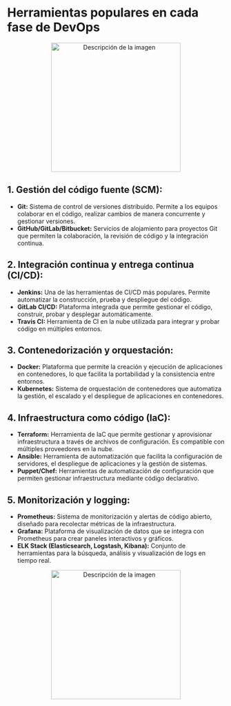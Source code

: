 # Herramientas populares en cada fase de DevOps 

<p align="center">
  <img src="https://raw.githubusercontent.com/carmocace/DevOps/refs/heads/main/Imagenes/devops%20fases%202.jpg" alt="Descripción de la imagen" width="300"/>
</p>

## 1. Gestión del código fuente (SCM): 

- **Git:** Sistema de control de versiones distribuido. Permite a los equipos 
colaborar en el código, realizar cambios de manera concurrente y 
gestionar versiones. 
- **GitHub/GitLab/Bitbucket:** Servicios de alojamiento para proyectos Git 
que permiten la colaboración, la revisión de código y la integración 
continua. 

## 2. Integración continua y entrega continua (CI/CD): 

- **Jenkins:** Una de las herramientas de CI/CD más populares. Permite 
automatizar la construcción, prueba y despliegue del código.
- **GitLab CI/CD:** Plataforma integrada que permite gestionar el código, 
construir, probar y desplegar automáticamente. 
- **Travis CI:** Herramienta de CI en la nube utilizada para integrar y probar 
código en múltiples entornos.

## 3. Contenedorización y orquestación:

- **Docker:** Plataforma que permite la creación y ejecución de aplicaciones 
en contenedores, lo que facilita la portabilidad y la consistencia entre 
entornos.
- **Kubernetes:** Sistema de orquestación de contenedores que automatiza la 
gestión, el escalado y el despliegue de aplicaciones en contenedores. 

## 4. Infraestructura como código (IaC):

- **Terraform:** Herramienta de IaC que permite gestionar y aprovisionar 
infraestructura a través de archivos de configuración. Es compatible con 
múltiples proveedores en la nube.
- **Ansible:** Herramienta de automatización que facilita la configuración de 
servidores, el despliegue de aplicaciones y la gestión de sistemas. 
- **Puppet/Chef:** Herramientas de automatización de configuración que 
permiten gestionar infraestructura mediante código declarativo. 

## 5. Monitorización y logging:

- **Prometheus:** Sistema de monitorización y alertas de código abierto, 
diseñado para recolectar métricas de la infraestructura.
- **Grafana:** Plataforma de visualización de datos que se integra con 
Prometheus para crear paneles interactivos y gráficos. 
- **ELK Stack (Elasticsearch, Logstash, Kibana):** Conjunto de 
herramientas para la búsqueda, análisis y visualización de logs en tiempo 
real.

<p align="center">
  <img src="https://raw.githubusercontent.com/carmocace/DevOps/refs/heads/main/Imagenes/devops%20fases.png" alt="Descripción de la imagen" width="300"/>
</p>
